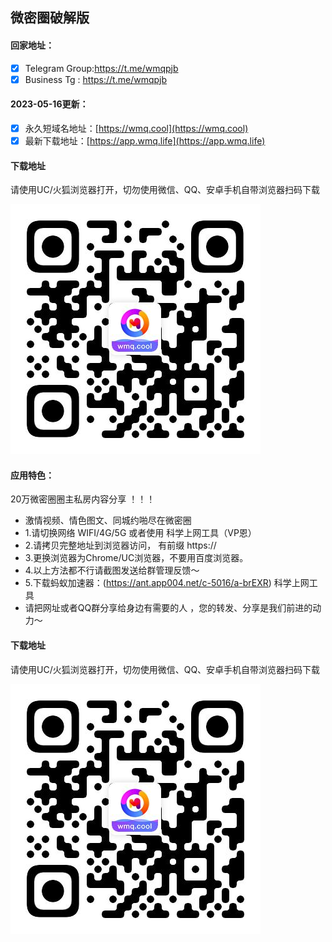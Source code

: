 ## 微密圈破解版

#### 回家地址：
- [x] Telegram Group:https://t.me/wmqpjb
- [x] Business Tg : https://t.me/wmqpjb
#### 2023-05-16更新：
- [x] 永久短域名地址：[https://wmq.cool](https://wmq.cool)
- [x] 最新下载地址：[https://app.wmq.life](https://app.wmq.life)
#### 下载地址

请使用UC/火狐浏览器打开，切勿使用微信、QQ、安卓手机自带浏览器扫码下载

![微密圈破解版下载二维码](code.jpg)
#### 应用特色：
20万微密圈圈主私房内容分享 ！！！
- 激情视频、情色图文、同城约啪尽在微密圈
- 1.请切换网络 WIFI/4G/5G 或者使用 科学上网工具（VP恩）
- 2.请拷贝完整地址到浏览器访问， 有前缀 https://
- 3.更换浏览器为Chrome/UC浏览器，不要用百度浏览器。
- 4.以上方法都不行请截图发送给群管理反馈～
- 5.下载蚂蚁加速器：(https://ant.app004.net/c-5016/a-brEXR) 科学上网工具
- 请把网址或者QQ群分享给身边有需要的人 ，您的转发、分享是我们前进的动力～
#### 下载地址

请使用UC/火狐浏览器打开，切勿使用微信、QQ、安卓手机自带浏览器扫码下载

![微密圈破解版下载二维码](code.jpg)
